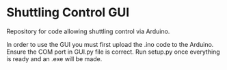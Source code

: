 # Shuttling Control GUI
Repository for code allowing shuttling control via Arduino.

In order to use the GUI you must first upload the .ino code to the Arduino. Ensure the COM port in GUI.py file is correct. Run setup.py once everything is ready and an .exe will be made.
